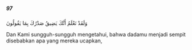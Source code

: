 ##### 97

<span class="ayah">وَلَقَدْ نَعْلَمُ أَنَّكَ يَضِيقُ صَدْرُكَ بِمَا يَقُولُونَ</span>

<span class="ayah_translation">Dan Kami sungguh-sungguh mengetahui, bahwa dadamu menjadi sempit disebabkan apa yang mereka ucapkan,</span>

